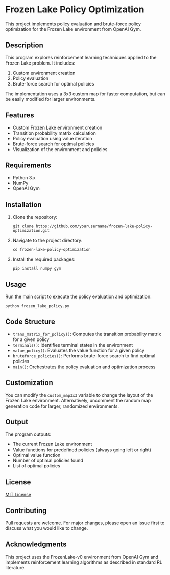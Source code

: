 # Frozen Lake Policy Optimization

This project implements policy evaluation and brute-force policy optimization for the Frozen Lake environment from OpenAI Gym.

## Description

This program explores reinforcement learning techniques applied to the Frozen Lake problem. It includes:

1. Custom environment creation
2. Policy evaluation
3. Brute-force search for optimal policies

The implementation uses a 3x3 custom map for faster computation, but can be easily modified for larger environments.

## Features

- Custom Frozen Lake environment creation
- Transition probability matrix calculation
- Policy evaluation using value iteration
- Brute-force search for optimal policies
- Visualization of the environment and policies

## Requirements

- Python 3.x
- NumPy
- OpenAI Gym

## Installation

1. Clone the repository:
   ```
   git clone https://github.com/yourusername/frozen-lake-policy-optimization.git
   ```
2. Navigate to the project directory:
   ```
   cd frozen-lake-policy-optimization
   ```
3. Install the required packages:
   ```
   pip install numpy gym
   ```

## Usage

Run the main script to execute the policy evaluation and optimization:

```
python frozen_lake_policy.py
```

## Code Structure

- `trans_matrix_for_policy()`: Computes the transition probability matrix for a given policy
- `terminals()`: Identifies terminal states in the environment
- `value_policy()`: Evaluates the value function for a given policy
- `bruteforce_policies()`: Performs brute-force search to find optimal policies
- `main()`: Orchestrates the policy evaluation and optimization process

## Customization

You can modify the `custom_map3x3` variable to change the layout of the Frozen Lake environment. Alternatively, uncomment the random map generation code for larger, randomized environments.

## Output

The program outputs:
- The current Frozen Lake environment
- Value functions for predefined policies (always going left or right)
- Optimal value function
- Number of optimal policies found
- List of optimal policies

## License

[MIT License](https://opensource.org/licenses/MIT)

## Contributing

Pull requests are welcome. For major changes, please open an issue first to discuss what you would like to change.

## Acknowledgments

This project uses the FrozenLake-v0 environment from OpenAI Gym and implements reinforcement learning algorithms as described in standard RL literature.
